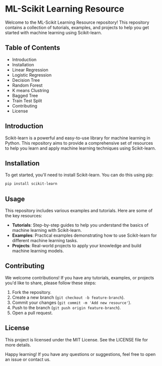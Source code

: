 
# ML-Scikit Learning Resource

Welcome to the ML-Scikit Learning Resource repository! This repository contains a collection of tutorials, examples, and projects to help you get started with machine learning using Scikit-learn.

## Table of Contents

- Introduction
- Installation
- Linear Regression
- Logistic Regression
- Decision Tree
- Random Forest
- K means Clustring
- Bagged Tree
- Train Test Split
- Contributing
- License

## Introduction

Scikit-learn is a powerful and easy-to-use library for machine learning in Python. This repository aims to provide a comprehensive set of resources to help you learn and apply machine learning techniques using Scikit-learn.

## Installation

To get started, you'll need to install Scikit-learn. You can do this using pip:

```bash
pip install scikit-learn
```

## Usage

This repository includes various examples and tutorials. Here are some of the key resources:

- **Tutorials**: Step-by-step guides to help you understand the basics of machine learning with Scikit-learn.
- **Examples**: Practical examples demonstrating how to use Scikit-learn for different machine learning tasks.
- **Projects**: Real-world projects to apply your knowledge and build machine learning models.

## Contributing

We welcome contributions! If you have any tutorials, examples, or projects you'd like to share, please follow these steps:

1. Fork the repository.
2. Create a new branch (`git checkout -b feature-branch`).
3. Commit your changes (`git commit -m 'Add new resource'`).
4. Push to the branch (`git push origin feature-branch`).
5. Open a pull request.

## License

This project is licensed under the MIT License. See the LICENSE file for more details.


Happy learning! If you have any questions or suggestions, feel free to open an issue or contact us.
